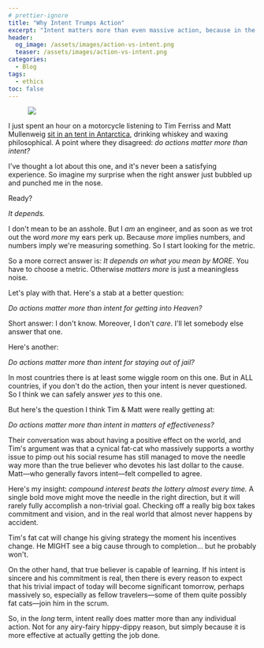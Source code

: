 ```yaml
---
# prettier-ignore
title: "Why Intent Trumps Action"
excerpt: "Intent matters more than even massive action, because in the long term it is more effective at actually getting the job done."
header:
  og_image: /assets/images/action-vs-intent.png
  teaser: /assets/images/action-vs-intent.png
categories:
  - Blog
tags:
  - ethics
toc: false
---
```


<figure class="align-left" style="margin-top: 10px; margin-bottom: 10px; width: 150px;">
    <img src="{{ site.url }}{{ site.baseurl }}/assets/images/action-vs-intent.png">
</figure>

I just spent an hour on a motorcycle listening to Tim Ferriss and Matt
Mullenweig
[sit in an tent in Antarctica](https://tim.blog/2022/03/09/matt-mullenweg-antarctica/),
drinking whiskey and waxing philosophical. A point where they disagreed: _do
actions matter more than intent?_

I've thought a lot about this one, and it's never been a satisfying experience.
So imagine my surprise when the right answer just bubbled up and punched me in
the nose.

Ready?

_It depends._

I don't mean to be an asshole. But I _am_ an engineer, and as soon as we trot
out the word _more_ my ears perk up. Because _more_ implies numbers, and numbers
imply we're measuring something. So I start looking for the metric.

So a more correct answer is: _It depends on what you mean by MORE_. You have to
choose a metric. Otherwise _matters more_ is just a meaningless noise.

Let's play with that. Here's a stab at a better question:

_Do actions matter more than intent for getting into Heaven?_

Short answer: I don't know. Moreover, I don't _care_. I'll let somebody else
answer that one.

Here's another:

_Do actions matter more than intent for staying out of jail?_

In most countries there is at least some wiggle room on this one. But in ALL
countries, if you don't do the action, then your intent is never questioned. So
I think we can safely answer _yes_ to this one.

But here's the question I think Tim & Matt were really getting at:

_Do actions matter more than intent in matters of effectiveness?_

Their conversation was about having a positive effect on the world, and Tim's
argument was that a cynical fat-cat who massively supports a worthy issue to
pimp out his social resume has still managed to move the needle way more than
the true believer who devotes his last dollar to the cause. Matt&mdash;who
generally favors intent&mdash;felt compelled to agree.

Here's my insight: _compound interest beats the lottery almost every time._ A
single bold move might move the needle in the right direction, but it will
rarely fully accomplish a non-trivial goal. Checking off a really big box takes
commitment and vision, and in the real world that almost never happens by
accident.

Tim's fat cat will change his giving strategy the moment his incentives change.
He MIGHT see a big cause through to completion... but he probably won't.

On the other hand, that true believer is capable of learning. If his intent is
sincere and his commitment is real, then there is every reason to expect that
his trivial impact of today will become significant tomorrow, perhaps massively
so, especially as fellow travelers&mdash;some of them quite possibly fat
cats&mdash;join him in the scrum.

So, in the _long_ term, intent really does matter more than any individual
action. Not for any airy-fairy hippy-dippy reason, but simply because it is more
effective at actually getting the job done.
